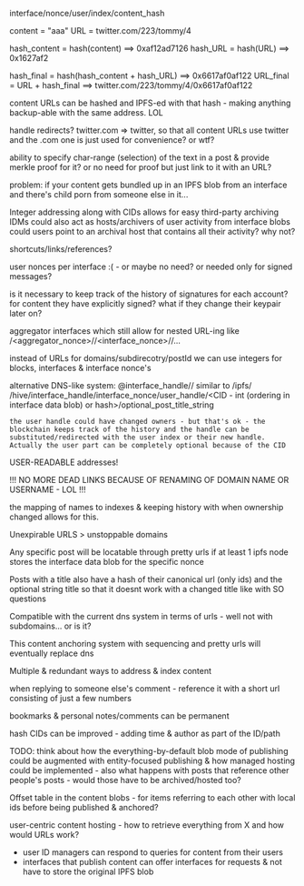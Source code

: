 
interface/nonce/user/index/content_hash



content = "aaa"
URL = twitter.com/223/tommy/4

hash_content = hash(content) ==> 0xaf12ad7126
hash_URL = hash(URL) ==> 0x1627af2

hash_final = hash(hash_content + hash_URL) ==> 0x6617af0af122
URL_final = URL + hash_final ==> twitter.com/223/tommy/4/0x6617af0af122




content URLs can be hashed and IPFS-ed with that hash - making anything backup-able with the same address. LOL

handle redirects? twitter.com => twitter, so that all content URLs use twitter and the .com one is just used for convenience? or wtf?


ability to specify char-range (selection) of the text in a post & provide merkle proof for it? or no need for proof but just link to it with an URL?


problem: if your content gets bundled up in an IPFS blob from an interface and there's child porn from someone else in it...



Integer addressing along with CIDs allows for easy third-party archiving
IDMs could also act as hosts/archivers of user activity from interface blobs
could users point to an archival host that contains all their activity? why not?

shortcuts/links/references?

user nonces per interface :( - or maybe no need? or needed only for signed messages?

is it necessary to keep track of the history of signatures for each account? for content they have explicitly signed? what if they change their keypair later on?


aggregator interfaces which still allow for nested URL-ing like <aggregator>/<aggregator_nonce>/<interface>/<interface_nonce>/<user>/<CID>...

instead of URLs for domains/subdirecotry/postId we can use integers for blocks, interfaces & interface nonce's

alternative DNS-like system:
    @interface_handle/<nonce>/<CID>
    similar to /ipfs/<CID>
    /hive/interface_handle/interface_nonce/user_handle/<CID - int (ordering in interface data blob) or hash>/optional_post_title_string
    
    the user handle could have changed owners - but that's ok - the blockchain keeps track of the history and the handle can be substituted/redirected with the user index or their new handle. Actually the user part can be completely optional because of the CID

USER-READABLE addresses!

!!! NO MORE DEAD LINKS BECAUSE OF RENAMING OF DOMAIN NAME OR USERNAME - LOL !!!

the mapping of names to indexes & keeping history with when ownership changed allows for this.


Unexpirable URLS > unstoppable domains


Any specific post will be locatable through pretty urls if at least 1 ipfs node stores the interface data blob for the specific nonce

Posts with a title also have a hash of their canonical url (only ids) and the optional string title so that it doesnt work with a changed title like with SO questions

Compatible with the current dns system in terms of urls - well not with subdomains... or is it?

This content anchoring system with sequencing and pretty urls will eventually replace dns

Multiple & redundant ways to address & index content

when replying to someone else's comment - reference it with a short url consisting of just a few numbers

bookmarks & personal notes/comments can be permanent

hash CIDs can be improved - adding time & author as part of the ID/path


TODO: think about how the everything-by-default blob mode of publishing could be augmented with entity-focused publishing & how managed hosting could be implemented
    - also what happens with posts that reference other people's posts - would those have to be archived/hosted too?


Offset table in the content blobs - for items referring to each other with local ids before being published & anchored?


user-centric content hosting - how to retrieve everything from X and how would URLs work?
- user ID managers can respond to queries for content from their users
- interfaces that publish content can offer interfaces for requests & not have to store the original IPFS blob


